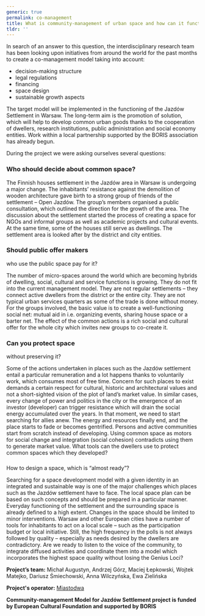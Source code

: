 ```yaml
---
generic: true
permalink: co-management
title: What is community-management of urban space and how can it function?
tldr: ''
---
```

In search of an answer to this question, the interdisciplinary research team
has been looking upon initiatives from around the world for the past months to create
a co-management model taking into account:

- decision-making structure
- legal regulations
- financing
- space design
- sustainable growth aspects

The target
model will be implemented in the functioning of the Jazdów Settlement in Warsaw.
The long-term aim is the promotion of solution, which will help to develop common
urban goods thanks to the cooperation of dwellers, research institutions, public
administration and social economy entities. Work within a local partnership supported
by the BORIS association has already begun.

During the project we were asking
ourselves several questions:

### Who should decide about common space?

The
Finnish houses settlement in the Jazdów area in Warsaw is undergoing a major change.
The inhabitants’ resistance against the demolition of wooden architecture gave birth
to a strong group of friends of the settlement – Open Jazdów. The group’s members
organised a public consultation, which outlined the direction for the growth of
the area. The discussion about the settlement started the process of creating a
space for NGOs and informal groups as well as academic projects and cultural events.
At the same time, some of the houses still serve as dwellings. The settlement area
is looked after by the district and city entities.

### Should public offer makers
who use the public space pay for it?

The number of micro-spaces around the world
which are becoming hybrids of dwelling, social, cultural and service functions is
growing. They do not fit into the current management model. They are not regular
settlements – they connect active dwellers from the district or the entire city.
They are not typical urban services quarters as some of the trade is done without
money. For the groups involved, the basic value is to create a well-functioning
social net: mutual aid in i.e. organizing events, sharing house space or a barter
net. The effect of the common actions is a rich social and cultural offer for the
whole city which invites new groups to co-create it.

### Can you protect space
without preserving it?

Some of the actions undertaken in places such as the Jazdów
settlement entail a particular remuneration and a lot happens thanks to voluntarily
work, which consumes most of free time. Concern for such places to exist demands
a certain respect for cultural, historic and architectural values and not a short-sighted
vision of the plot of land’s market value. In similar cases, every change of power
and politics in the city or the emergence of an investor (developer) can trigger
resistance which will drain the social energy accumulated over the years. In that
moment, we need to start searching for allies anew. The energy and resources finally
end, and the place starts to fade or becomes gentrified. Persons and active communities
start from scratch instead of developing. Using common space as motors for social
change and integration (social cohesion) contradicts using them to generate market
value. What tools can the dwellers use to protect common spaces which they developed?

###
How to design a space, which is “almost ready”?

Searching for a space development
model with a given identity in an integrated and sustainable way is one of the major
challenges which places such as the Jazdów settlement have to face. The local space
plan can be based on such concepts and should be prepared in a particular manner.
Everyday functioning of the settlement and the surrounding space is already defined
to a high extent. Changes in the space should be limited to minor interventions.
Warsaw and other European cities have a number of tools for inhabitants to act on
a local scale – such as the participation budget or local initiative. Still, the
high frequency in the polls is not always followed by quality – especially as needs
desired by the dwellers are contradictory. Are we ready to listen to the voice of
the community, to integrate diffused activities and coordinate them into a model
which incorporates the highest space quality without losing the Genius Loci?

__Project’s
team:__ Michał Augustyn, Andrzej Górz, Maciej Łepkowski, Wojtek Matejko, Dariusz
Śmiechowski, Anna Wilczyńska, Ewa Zielińska 

__Project's operator:__ [Miastodwa](https://www.facebook.com/miastodwa/?ref=bookmarks)

__Community-management
Model for Jazdów Settlement project is funded by European Cultural Foundation and
supported by BORIS__
